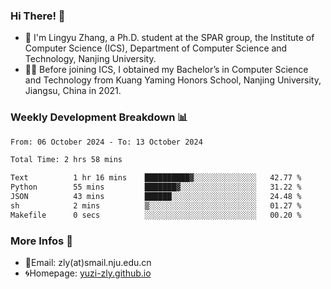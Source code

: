 ### Hi There! 👋 
- 🐳 I'm Lingyu Zhang, a Ph.D. student at the SPAR group, the Institute of Computer Science (ICS), Department of Computer Science and Technology, Nanjing University.
- 🧑‍🎓 Before joining ICS, I obtained my Bachelor’s in Computer Science and Technology from Kuang Yaming Honors School, Nanjing University, Jiangsu, China in 2021.

### Weekly Development Breakdown :bar_chart:

<!--START_SECTION:waka-->

```txt
From: 06 October 2024 - To: 13 October 2024

Total Time: 2 hrs 58 mins

Text          1 hr 16 mins    ██████████▓░░░░░░░░░░░░░░   42.77 %
Python        55 mins         ███████▓░░░░░░░░░░░░░░░░░   31.22 %
JSON          43 mins         ██████░░░░░░░░░░░░░░░░░░░   24.48 %
sh            2 mins          ▒░░░░░░░░░░░░░░░░░░░░░░░░   01.27 %
Makefile      0 secs          ░░░░░░░░░░░░░░░░░░░░░░░░░   00.20 %
```

<!--END_SECTION:waka-->

<!--
### Github Contributions :octocat:

![](https://raw.githubusercontent.com/yuzi-zly/yuzi-zly/output/github-contribution-grid-snake.svg)              
-->

### More Infos 📖

- 📧Email: zly(at)smail.nju.edu.cn
- 🌀Homepage: [yuzi-zly.github.io](https://yuzi-zly.github.io/)
